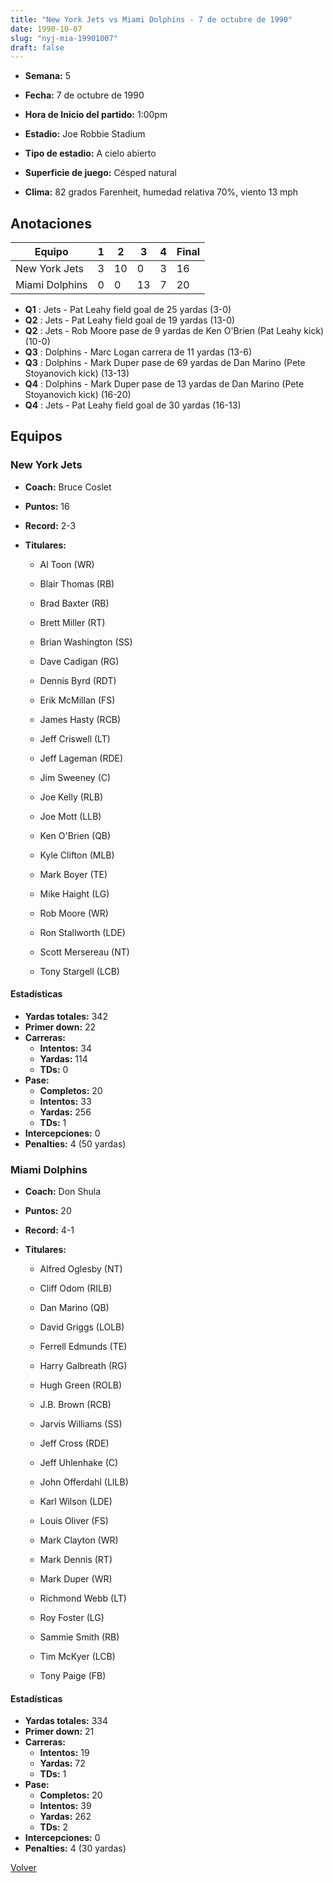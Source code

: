 ```yaml
---
title: "New York Jets vs Miami Dolphins - 7 de octubre de 1990"
date: 1990-10-07
slug: "nyj-mia-19901007"
draft: false
---
```


* **Semana:** 5
* **Fecha:** 7 de octubre de 1990

* **Hora de Inicio del partido:** 1:00pm
* **Estadio:** Joe Robbie Stadium
* **Tipo de estadio:** A cielo abierto
* **Superficie de juego:** Césped natural
* **Clima:** 82 grados Farenheit, humedad relativa 70%, viento 13 mph





## Anotaciones
| Equipo | 1 | 2 | 3 | 4 | Final |
|--------|---|---|---|---|-------|
| New York Jets  | 3 | 10 | 0 | 3  | 16 |
| Miami Dolphins  | 0 | 0 | 13 | 7  | 20 |
* **Q1** : Jets - Pat Leahy field goal de 25 yardas (3-0)
* **Q2** : Jets - Pat Leahy field goal de 19 yardas (13-0)
* **Q2** : Jets - Rob Moore pase de 9 yardas de Ken O'Brien (Pat Leahy kick) (10-0)
* **Q3** : Dolphins - Marc Logan carrera de 11 yardas (13-6)
* **Q3** : Dolphins - Mark Duper pase de 69 yardas de Dan Marino (Pete Stoyanovich kick) (13-13)
* **Q4** : Dolphins - Mark Duper pase de 13 yardas de Dan Marino (Pete Stoyanovich kick) (16-20)
* **Q4** : Jets - Pat Leahy field goal de 30 yardas (16-13)


## Equipos


### New York Jets
* **Coach:** Bruce Coslet
* **Puntos:** 16
* **Record:** 2-3
* **Titulares:** 

  * Al Toon (WR) 

  * Blair Thomas (RB) 

  * Brad Baxter (RB) 

  * Brett Miller (RT) 

  * Brian Washington (SS) 

  * Dave Cadigan (RG) 

  * Dennis Byrd (RDT) 

  * Erik McMillan (FS) 

  * James Hasty (RCB) 

  * Jeff Criswell (LT) 

  * Jeff Lageman (RDE) 

  * Jim Sweeney (C) 

  * Joe Kelly (RLB) 

  * Joe Mott (LLB) 

  * Ken O'Brien (QB) 

  * Kyle Clifton (MLB) 

  * Mark Boyer (TE) 

  * Mike Haight (LG) 

  * Rob Moore (WR) 

  * Ron Stallworth (LDE) 

  * Scott Mersereau (NT) 

  * Tony Stargell (LCB) 

#### Estadísticas
* **Yardas totales:** 342
* **Primer down:** 22
* **Carreras:**
  * **Intentos:** 34
  * **Yardas:** 114
  * **TDs:** 0
* **Pase:**
  * **Completos:** 20
  * **Intentos:** 33
  * **Yardas:** 256
  * **TDs:** 1
* **Intercepciones:** 0
* **Penalties:** 4 (50 yardas)

### Miami Dolphins
* **Coach:** Don Shula
* **Puntos:** 20
* **Record:** 4-1
* **Titulares:** 

  * Alfred Oglesby (NT) 

  * Cliff Odom (RILB) 

  * Dan Marino (QB) 

  * David Griggs (LOLB) 

  * Ferrell Edmunds (TE) 

  * Harry Galbreath (RG) 

  * Hugh Green (ROLB) 

  * J.B. Brown (RCB) 

  * Jarvis Williams (SS) 

  * Jeff Cross (RDE) 

  * Jeff Uhlenhake (C) 

  * John Offerdahl (LILB) 

  * Karl Wilson (LDE) 

  * Louis Oliver (FS) 

  * Mark Clayton (WR) 

  * Mark Dennis (RT) 

  * Mark Duper (WR) 

  * Richmond Webb (LT) 

  * Roy Foster (LG) 

  * Sammie Smith (RB) 

  * Tim McKyer (LCB) 

  * Tony Paige (FB) 

#### Estadísticas
* **Yardas totales:** 334
* **Primer down:** 21
* **Carreras:**
  * **Intentos:** 19
  * **Yardas:** 72
  * **TDs:** 1
* **Pase:**
  * **Completos:** 20
  * **Intentos:** 39
  * **Yardas:** 262
  * **TDs:** 2
* **Intercepciones:** 0
* **Penalties:** 4 (30 yardas)


[Volver](/historia/1990)
